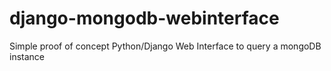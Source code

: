 # django-mongodb-webinterface
Simple proof of concept Python/Django Web Interface to query a mongoDB instance
